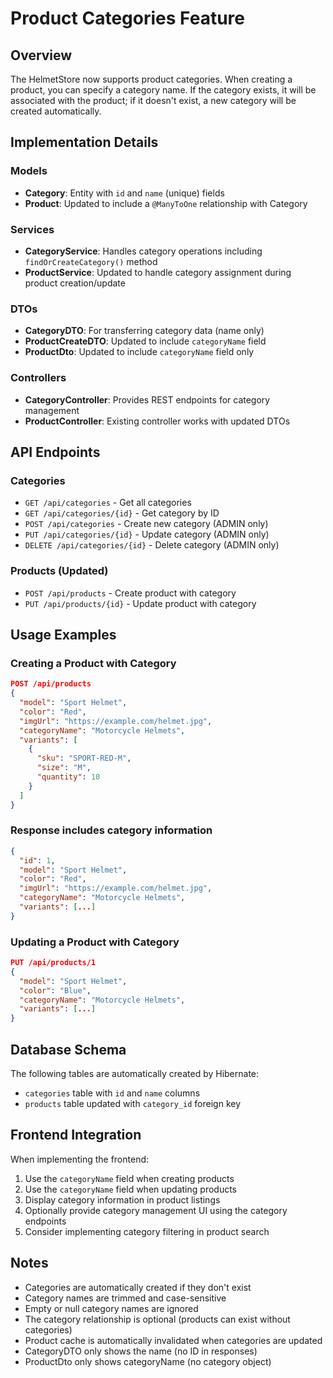 # Product Categories Feature

## Overview

The HelmetStore now supports product categories. When creating a product, you can specify a category name. If the category exists, it will be associated with the product; if it doesn't exist, a new category will be created automatically.

## Implementation Details

### Models

- **Category**: Entity with `id` and `name` (unique) fields
- **Product**: Updated to include a `@ManyToOne` relationship with Category

### Services

- **CategoryService**: Handles category operations including `findOrCreateCategory()` method
- **ProductService**: Updated to handle category assignment during product creation/update

### DTOs

- **CategoryDTO**: For transferring category data (name only)
- **ProductCreateDTO**: Updated to include `categoryName` field
- **ProductDto**: Updated to include `categoryName` field only

### Controllers

- **CategoryController**: Provides REST endpoints for category management
- **ProductController**: Existing controller works with updated DTOs

## API Endpoints

### Categories

- `GET /api/categories` - Get all categories
- `GET /api/categories/{id}` - Get category by ID
- `POST /api/categories` - Create new category (ADMIN only)
- `PUT /api/categories/{id}` - Update category (ADMIN only)
- `DELETE /api/categories/{id}` - Delete category (ADMIN only)

### Products (Updated)

- `POST /api/products` - Create product with category
- `PUT /api/products/{id}` - Update product with category

## Usage Examples

### Creating a Product with Category

```json
POST /api/products
{
  "model": "Sport Helmet",
  "color": "Red",
  "imgUrl": "https://example.com/helmet.jpg",
  "categoryName": "Motorcycle Helmets",
  "variants": [
    {
      "sku": "SPORT-RED-M",
      "size": "M",
      "quantity": 10
    }
  ]
}
```

### Response includes category information

```json
{
  "id": 1,
  "model": "Sport Helmet",
  "color": "Red",
  "imgUrl": "https://example.com/helmet.jpg",
  "categoryName": "Motorcycle Helmets",
  "variants": [...]
}
```

### Updating a Product with Category

```json
PUT /api/products/1
{
  "model": "Sport Helmet",
  "color": "Blue",
  "categoryName": "Motorcycle Helmets",
  "variants": [...]
}
```

## Database Schema

The following tables are automatically created by Hibernate:

- `categories` table with `id` and `name` columns
- `products` table updated with `category_id` foreign key

## Frontend Integration

When implementing the frontend:

1. Use the `categoryName` field when creating products
2. Use the `categoryName` field when updating products
3. Display category information in product listings
4. Optionally provide category management UI using the category endpoints
5. Consider implementing category filtering in product search

## Notes

- Categories are automatically created if they don't exist
- Category names are trimmed and case-sensitive
- Empty or null category names are ignored
- The category relationship is optional (products can exist without categories)
- Product cache is automatically invalidated when categories are updated
- CategoryDTO only shows the name (no ID in responses)
- ProductDto only shows categoryName (no category object)
